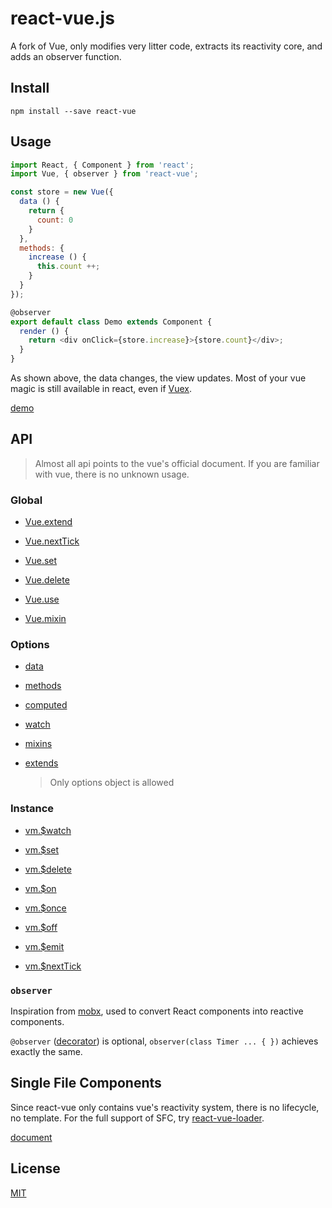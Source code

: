 # react-vue.js

A fork of Vue, only modifies very litter code, extracts its reactivity core, and adds an observer function.

## Install
```
npm install --save react-vue
```

## Usage
```javascript
import React, { Component } from 'react';
import Vue, { observer } from 'react-vue';

const store = new Vue({
  data () {
    return {
      count: 0
    }
  },
  methods: {
    increase () {
      this.count ++;
    }
  }
});

@observer
export default class Demo extends Component {
  render () {
    return <div onClick={store.increase}>{store.count}</div>;
  }
}
```
As shown above, the data changes, the view updates. Most of your vue magic is still available in react, even if [Vuex](https://vuex.vuejs.org/).

[demo](https://github.com/SmallComfort/react-vue-demo)

## API

> Almost all api points to the vue's official document. If you are familiar with vue, there is no unknown usage.

### Global
- [Vue.extend](https://vuejs.org/v2/api/#Vue-extend)

- [Vue.nextTick](https://vuejs.org/v2/api/#Vue-nextTick)

- [Vue.set](https://vuejs.org/v2/api/#Vue-set)

- [Vue.delete](https://vuejs.org/v2/api/#Vue-delete)

- [Vue.use](https://vuejs.org/v2/api/#Vue-use)

- [Vue.mixin](https://vuejs.org/v2/api/#Vue-mixin)

### Options

- [data](https://vuejs.org/v2/api/#data)

- [methods](https://vuejs.org/v2/api/#methods)

- [computed](https://vuejs.org/v2/api/#computed)

- [watch](https://vuejs.org/v2/api/#watch)

- [mixins](https://vuejs.org/v2/api/#mixins)

- [extends](https://vuejs.org/v2/api/#extends)

  > Only options object is allowed

### Instance

- [vm.$watch](https://vuejs.org/v2/api/#vm-watch)

- [vm.$set](https://vuejs.org/v2/api/#vm-set)

- [vm.$delete](https://vuejs.org/v2/api/#vm-delete)

- [vm.$on](https://vuejs.org/v2/api/#vm-on)

- [vm.$once](https://vuejs.org/v2/api/#vm-once)

- [vm.$off](https://vuejs.org/v2/api/#vm-off)

- [vm.$emit](https://vuejs.org/v2/api/#vm-emit)

- [vm.$nextTick](https://vuejs.org/v2/api/#vm-nextTick)

### ```observer``` 
  Inspiration from [mobx](https://github.com/mobxjs/mobx), used to convert React components into reactive components. 

  ```@observer``` ([decorator](https://babeljs.io/docs/plugins/transform-decorators/)) is optional, ```observer(class Timer ... { })``` achieves exactly the same.

## Single File Components
Since react-vue only contains vue's reactivity system, there is no lifecycle, no template. For the full support of SFC, try [react-vue-loader](https://github.com/SmallComfort/react-vue-loader).

[document](https://github.com/SmallComfort/react-vue/blob/dev/packages/react-vue/COMPONENT.md)

## License

[MIT](http://opensource.org/licenses/MIT)
